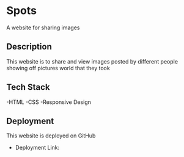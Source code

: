 # Spots

A website for sharing images

## Description

This website is to share and view images posted by different people showing off pictures world that they took

## Tech Stack

-HTML
-CSS
-Responsive Design

## Deployment

This website is deployed on GitHub

- Deployment Link:
